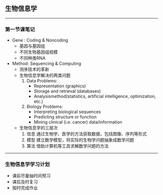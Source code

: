 ## 生物信息学
--------
### 第一节课笔记
   + Gene : Coding & Noncoding
      + 基因与基因组
      + 不同生物基因组规模
      + 不同种类RNA
   + Method:  Sequencing & Computing
      + 测序技术的革新
      + 生物信息学解决的两类问题  
        1. Data Problems:
           + Representation (graphics) 
           + Storage and retrieval (databases) 
           + Analysismethod(statistics, artificial intelligence, optimization, etc.)
        2. Biology Problems:
           + Interpreting biological sequences
           + Predicting structure or function
           + Mining clinical (i.e. cancer) data/information
      + 生物信息学的三层次
        1. 信息
           通过生物学、医学的方法获取数据，包括图像、序列等形式
        2. 模型
           建立数学模型，将实际的生物学问题抽象成数学问题
        3. 算法
           借助计算机等工具求解数学问题的方法

--------
### 生物信息学学习计划
   + 课前尽量抽时间预习
   + 课后及时复习
   + 按时完成作业
